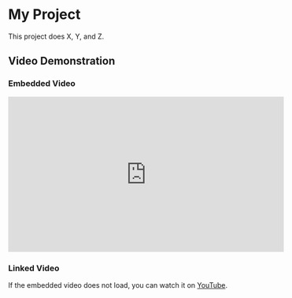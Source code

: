 # My Project

This project does X, Y, and Z.

## Video Demonstration

### Embedded Video

<iframe width="560" height="315" src="https://www.youtube.com/embed/gBncKRbZoMU" frameborder="0" allow="accelerometer; autoplay; clipboard-write; encrypted-media; gyroscope; picture-in-picture" allowfullscreen></iframe>

### Linked Video

If the embedded video does not load, you can watch it on [YouTube](https://www.youtube.com/watch?v=gBncKRbZoMU).

